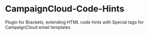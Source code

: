# CampaignCloud-Code-Hints
Plugin for Brackets, extending HTML code hints with Special tags for CampaignCloud email templates
